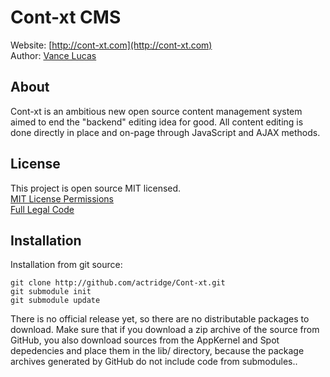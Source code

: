 Cont-xt CMS
===========
Website: [http://cont-xt.com](http://cont-xt.com)  
Author: [Vance Lucas](http://www.vancelucas.com)

About
-----
Cont-xt is an ambitious new open source content management system aimed to end the "backend" editing idea for good. All content editing is done directly in place and on-page through JavaScript and AJAX methods.

License
-------
This project is open source MIT licensed.  
[MIT License Permissions](http://creativecommons.org/licenses/MIT/)  
[Full Legal Code](http://opensource.org/licenses/mit-license.php)  

Installation
------------
Installation from git source:

    git clone http://github.com/actridge/Cont-xt.git
    git submodule init
    git submodule update

There is no official release yet, so there are no distributable packages to download. Make sure that if you download a zip archive of the source from GitHub, you also download sources from the AppKernel and Spot depedencies and place them in the lib/ directory, because the package archives generated by GitHub do not include code from submodules..
